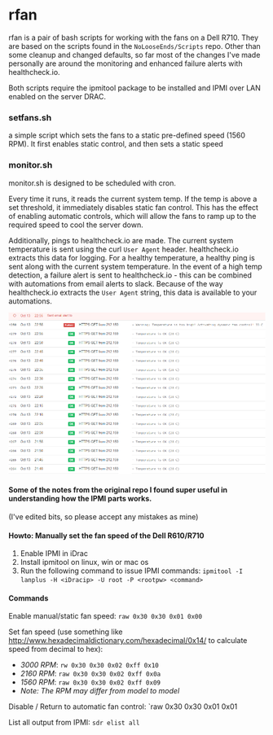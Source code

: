 # rfan

rfan is a pair of bash scripts for working with the fans on a Dell R710. They are based on the scripts found in the `NoLooseEnds/Scripts` repo. Other than some cleanup and changed defaults, so far most of the changes I've made personally are around the monitoring and enhanced failure alerts with healthcheck.io.

Both scripts require the ipmitool package to be installed and IPMI over LAN enabled on the server DRAC.

### setfans.sh
a simple script which sets the fans to a static pre-defined speed (1560 RPM).
It first enables static control, and then sets a static speed

### monitor.sh
monitor.sh is designed to be scheduled with cron.

Every time it runs, it reads the current system temp. If the temp is above a set threshold, it immediately disables static fan control. This has the effect of enabling automatic controls, which will allow the fans to ramp up to the required speed to cool the server down.

Additionally, pings to healthcheck.io are made. The current system temperature is sent using the curl `User Agent` header. healthcheck.io extracts this data for logging. For a healthy temperature, a healthy ping is sent along with the current system temperature. In the event of a high temp detection, a failure alert is sent to healthcheck.io - this can be combined with automations from email alerts to slack. Because of the way healthcheck.io extracts the `User Agent` string, this data is available to your automations.

![screenshot](/media/sshot.PNG)

#### Some of the notes from the original repo I found super useful in understanding how the IPMI parts works.
(I've edited bits, so please accept any mistakes as mine) 

#### Howto: Manually set the fan speed of the Dell R610/R710

1. Enable IPMI in iDrac
2. Install ipmitool on linux, win or mac os
3. Run the following command to issue IPMI commands: 
`ipmitool -I lanplus -H <iDracip> -U root -P <rootpw> <command>`

#### Commands

Enable manual/static fan speed: `raw 0x30 0x30 0x01 0x00`

Set fan speed (use something like http://www.hexadecimaldictionary.com/hexadecimal/0x14/ to calculate speed from decimal to hex):
 - *3000 RPM*: `rw 0x30 0x30 0x02 0xff 0x10`
 - *2160 RPM*: `raw 0x30 0x30 0x02 0xff 0x0a`
 - *1560 RPM*: `raw 0x30 0x30 0x02 0xff 0x09`
 - _Note: The RPM may differ from model to model_

Disable / Return to automatic fan control: `raw 0x30 0x30 0x01 0x01

List all output from IPMI: `sdr elist all`
